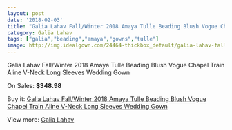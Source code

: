 ```yaml
---
layout: post
date: '2018-02-03'
title: "Galia Lahav Fall/Winter 2018 Amaya Tulle Beading Blush Vogue Chapel Train Aline V-Neck Long Sleeves Wedding Gown"
category: Galia Lahav
tags: ["galia","beading","amaya","gowns","tulle"]
image: http://img.idealgown.com/24464-thickbox_default/galia-lahav-fall-winter-2018-amaya-tulle-beading-blush-vogue-chapel-train-aline-v-neck-long-sleeves-wedding-gown.jpg
---
```

Galia Lahav Fall/Winter 2018 Amaya Tulle Beading Blush Vogue Chapel Train Aline V-Neck Long Sleeves Wedding Gown

On Sales: **$348.98**
<a href="https://www.idealgown.com/en/galia-lahav/9648-galia-lahav-fall-winter-2018-amaya-tulle-beading-blush-vogue-chapel-train-aline-v-neck-long-sleeves-wedding-gown.html"><amp-img layout="responsive" width="600" height="600" src="//img.idealgown.com/24464-thickbox_default/galia-lahav-fall-winter-2018-amaya-tulle-beading-blush-vogue-chapel-train-aline-v-neck-long-sleeves-wedding-gown.jpg" alt="Galia Lahav Fall/Winter 2018 Amaya Tulle Beading Blush Vogue Chapel Train Aline V-Neck Long Sleeves Wedding Gown 0" /></a>
<a href="https://www.idealgown.com/en/galia-lahav/9648-galia-lahav-fall-winter-2018-amaya-tulle-beading-blush-vogue-chapel-train-aline-v-neck-long-sleeves-wedding-gown.html"><amp-img layout="responsive" width="600" height="600" src="//img.idealgown.com/24465-thickbox_default/galia-lahav-fall-winter-2018-amaya-tulle-beading-blush-vogue-chapel-train-aline-v-neck-long-sleeves-wedding-gown.jpg" alt="Galia Lahav Fall/Winter 2018 Amaya Tulle Beading Blush Vogue Chapel Train Aline V-Neck Long Sleeves Wedding Gown 1" /></a>

Buy it: [Galia Lahav Fall/Winter 2018 Amaya Tulle Beading Blush Vogue Chapel Train Aline V-Neck Long Sleeves Wedding Gown](https://www.idealgown.com/en/galia-lahav/9648-galia-lahav-fall-winter-2018-amaya-tulle-beading-blush-vogue-chapel-train-aline-v-neck-long-sleeves-wedding-gown.html "Galia Lahav Fall/Winter 2018 Amaya Tulle Beading Blush Vogue Chapel Train Aline V-Neck Long Sleeves Wedding Gown")

View more: [Galia Lahav](https://www.idealgown.com/en/114-galia-lahav "Galia Lahav")